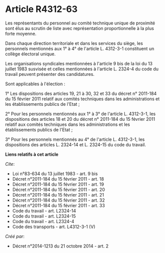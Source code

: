 # Article R4312-63

Les représentants du personnel au comité technique unique de proximité sont élus au scrutin de liste avec représentation
proportionnelle à la plus forte moyenne. 

Dans chaque direction territoriale et dans les services du siège, les personnels mentionnés aux 1° à 4° de l'article L.
4312-3-1 constituent un collège électoral unique. 

Les organisations syndicales mentionnées à l'article 9 bis de la loi du 13 juillet 1983 susvisée et celles mentionnées à
l'article L. 2324-4 du code du travail peuvent présenter des candidatures. 

Sont applicables à l'élection : 

1° Les dispositions des articles 19, 21 à 30, 32 et 33 du décret n° 2011-184 du 15 février 2011 relatif aux comités
techniques dans les administrations et les établissements publics de l'Etat ; 

2° Pour les personnels mentionnés aux 1° à 3° de l'article L. 4312-3-1, les dispositions des articles 18 et 20 du décret n°
2011-184 du 15 février 2011 relatif aux comités techniques dans les administrations et les établissements publics de
l'Etat ; 

3° Pour les personnels mentionnés au 4° de l'article L. 4312-3-1, les dispositions des articles L. 2324-14 et L. 2324-15 du
code du travail.

**Liens relatifs à cet article**

_Cite_:

  - Loi n°83-634 du 13 juillet 1983 - art. 9 bis
  - Décret n°2011-184 du 15 février 2011 - art. 18
  - Décret n°2011-184 du 15 février 2011 - art. 19
  - Décret n°2011-184 du 15 février 2011 - art. 20
  - Décret n°2011-184 du 15 février 2011 - art. 21
  - Décret n°2011-184 du 15 février 2011 - art. 32
  - Décret n°2011-184 du 15 février 2011 - art. 33
  - Code du travail - art. L2324-14
  - Code du travail - art. L2324-15
  - Code du travail - art. L2324-4
  - Code des transports - art. L4312-3-1 (V)

_Créé par_:

  - Décret n°2014-1213 du 21 octobre 2014 - art. 2
